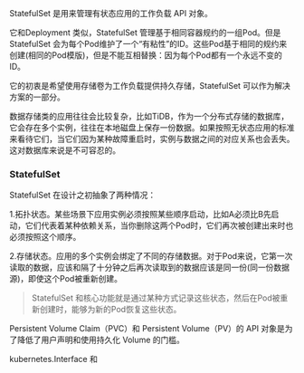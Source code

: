 StatefulSet 是用来管理有状态应用的工作负载 API 对象。

它和Deployment 类似，StatefulSet 管理基于相同容器规约的一组Pod。但是StatefulSet 会为每个Pod维护了一个“有粘性”的ID。这些Pod基于相同的规约来创建(相同的Pod模版)，但是不能互相替换：因为每个Pod都有一个永远不变的ID。

它的初衷是希望使用存储卷为工作负载提供持久存储，StatefulSet 可以作为解决方案的一部分。



数据存储类的应用往往会比较复杂，比如TiDB，作为一个分布式存储的数据库，它会存在多个实例，往往在本地磁盘上保存一份数据。如果按照无状态应用的标准来看待它们，当它们因为某种故障重启时，实例与数据之间的对应关系也会丢失。这对数据库来说是不可容忍的。



### StatefulSet

StatefulSet 在设计之初抽象了两种情况：

1.拓扑状态。某些场景下应用实例必须按照某些顺序启动，比如A必须比B先启动，它们代表着某种依赖关系，当你删除这两个Pod时，它们再次被创建出来时也必须按照这个顺序。

2.存储状态。应用的多个实例会绑定了不同的存储数据。对于Pod来说，它第一次读取的数据，应该和隔了十分钟之后再次读取到的数据应该是同一份(同一份数据源)，即使这个Pod被重新创建。



> StatefulSet 和核心功能就是通过某种方式记录这些状态，然后在Pod被重新创建时，能够为新的Pod恢复这些状态。



Persistent Volume Claim（PVC）和 Persistent Volume（PV）的 API 对象是为了降低了用户声明和使用持久化 Volume 的门槛。







kubernetes.Interface 和





